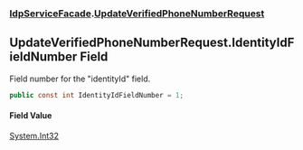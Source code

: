 ### [IdpServiceFacade](../index.md 'IdpServiceFacade').[UpdateVerifiedPhoneNumberRequest](index.md 'IdpServiceFacade\.UpdateVerifiedPhoneNumberRequest')

## UpdateVerifiedPhoneNumberRequest\.IdentityIdFieldNumber Field

Field number for the "identityId" field\.

```csharp
public const int IdentityIdFieldNumber = 1;
```

#### Field Value
[System\.Int32](https://learn.microsoft.com/en-us/dotnet/api/system.int32 'System\.Int32')